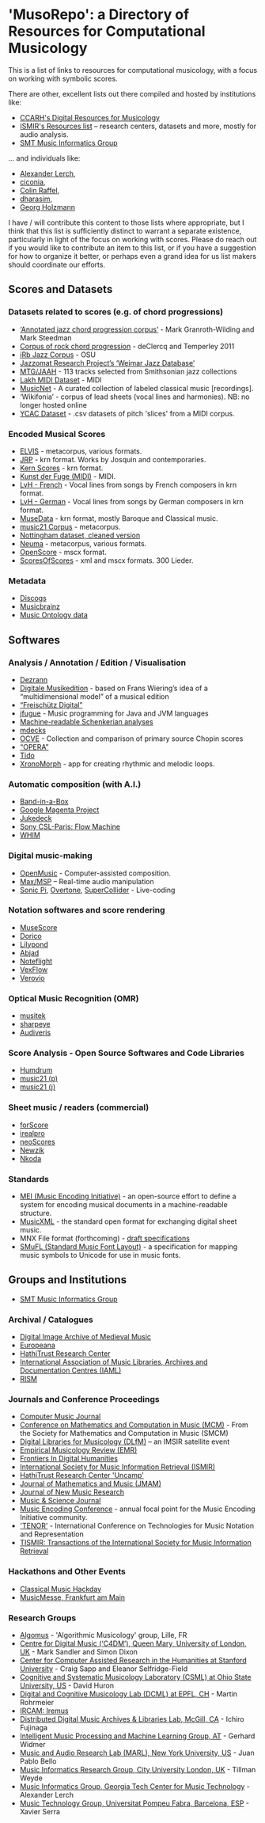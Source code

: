 # 'MusoRepo': a Directory of Resources for Computational Musicology

This is a list of links to resources for computational musicology, with a focus on working with symbolic scores.

There are other, excellent lists out there compiled and hosted by institutions like:
* [CCARH's Digital Resources for Musicology](http://wiki.ccarh.org/wiki/Digital_Resources_for_Musicology)
* [ISMIR's Resources list](http://www.ismir.net/resources.html) – research centers, datasets and more, mostly for audio analysis.
* [SMT Music Informatics Group](https://sites.google.com/site/smtmig/)

... and individuals like:
* [Alexander Lerch](http://www.audiocontentanalysis.org/data-sets/),
* [ciconia](https://github.com/ciconia/awesome-music),
* [Colin Raffel](http://colinraffel.com/wiki/mir_datasets),
* [dharasim](https://github.com/dharasim/MCR/wiki),
* [Georg Holzmann](http://grh.mur.at/sites/default/files/mir_datasets_0.html)

I have / will contribute this content to those lists where appropriate, but I think that this list is sufficiently distinct to warrant a separate existence, particularly in light of the focus on working with scores.
Please do reach out if you would like to contribute an item to this list, or if you have a suggestion for how to organize it better, or perhaps even a grand idea for us list makers should coordinate our efforts.

## Scores and Datasets

### Datasets related to scores (e.g. of chord progressions)

* [‘Annotated jazz chord progression corpus’](http://jazzparser.granroth-wilding.co.uk/ParserPaper.html) - Mark Granroth-Wilding and Mark Steedman
* [Corpus of rock chord progression](http://rockcorpus.midside.com) - deClercq and Temperley 2011
* [iRb Jazz Corpus](https://csml.som.ohio-state.edu/home/index.php/iRb_Jazz_Corpus) - OSU
* [Jazzomat Research Project’s ‘Weimar Jazz Database’](http://jazzomat.hfm-weimar.de/dbformat/dbcontent.html)
* [MTG/JAAH](https://zenodo.org/record/1290737#.W6vIKxNKixM) - 113 tracks selected from Smithsonian jazz collections
* [Lakh MIDI Dataset](http://colinraffel.com/projects/lmd/) - MIDI
* [MusicNet](http://homes.cs.washington.edu/~thickstn/musicnet.html) - A curated collection of labeled classical music [recordings].
* ‘Wikifonia’ - corpus of lead sheets (vocal lines and harmonies). NB: no longer hosted online
* [YCAC Dataset](https://ycac.yale.edu/) - .csv datasets of pitch 'slices' from a MIDI corpus.

### Encoded Musical Scores

* [ELVIS](https://database.elvisproject.ca/) - metacorpus, various formats.
* [JRP](http://josquin.stanford.edu/) - krn format. Works by Josquin and contemporaries.
* [Kern Scores](http://kern.ccarh.org/) - krn format.
* [Kunst der Fuge (MIDI)](http://www.kunstderfuge.com/) - MIDI.
* [LvH - French](https://github.com/leighvh1/19th-century-art-songs-by-French-composers) - Vocal lines from songs by French composers in krn format.
* [LvH - German](https://github.com/leighvh1/19th-century-art-songs-by-German-composers) - Vocal lines from songs by German composers in krn format.
* [MuseData](http://www.musedata.org/) - krn format, mostly Baroque and Classical music.
* [music21 Corpus](http://web.mit.edu/music21/doc/about/referenceCorpus.html) - metacorpus.
* [Nottingham dataset, cleaned version](https://github.com/jukedeck/nottingham-dataset)
* [Neuma](http://neuma.huma-num.fr/) - metacorpus, various formats.
* [OpenScore](https://openscore.cc/) - mscx format.
* [ScoresOfScores](https://github.com/MarkGotham/ScoresOfScores) - xml and mscx formats. 300 Lieder.

### Metadata

* [Discogs](http://www.discogs.com/)
* [Musicbrainz](http://musicbrainz.org/)
* [Music Ontology data](http://musicontology.com/)

## Softwares

### Analysis / Annotation / Edition / Visualisation

* [Dezrann](http://www.dezrann.net/)
* [Digitale Musikedition](www.edirom.de) - based on Frans Wiering’s idea of a “multidimensional model” of a musical edition
* [“Freischütz Digital”](www.freischuetz-digital.de)
* [jfugue](http://www.jfugue.org/) - Music programming for Java and JVM languages
* [Machine-readable Schenkerian analyses](http://www.cs.rhodes.edu/~kirlinp/diss.html)
* [mdecks](https://mdecks.com/mapharmony.phtml)
* [OCVE](www.chopinonline.ac.uk/ocve/) - Collection and comparison of primary source Chopin scores
* [“OPERA”](www.opera.adwmainz.de/informationen.html)
* [Tido](https://www.tido-music.com/)
* [XronoMorph](https://www.dynamictonality.com/xronomorph.htm) - app for creating rhythmic and melodic loops.

### Automatic composition (with A.I.)

* [Band-in-a-Box](http://www.bandinabox.com/)
* [Google Magenta Project](http://magenta.tensorflow.org/)
* [Jukedeck](https://www.jukedeck.com/)
* [Sony CSL-Paris: Flow Machine](http://www.flow-machines.com/)
* [WHIM](http://www.whim-project.eu/)

### Digital music-making

* [OpenMusic](http://repmus.ircam.fr/openmusic/home) - Computer-assisted composition.
* [Max/MSP](https://cycling74.com/products/max/) – Real-time audio manipulation
* [Sonic Pi](http://sonic-pi.net/), [Overtone](http://overtone.github.io/), [SuperCollider](http://supercollider.github.io/) - Live-coding

### Notation softwares and score rendering

* [MuseScore](https://musescore.org/en/download/musescore.dmg)
* [Dorico](https://www.steinberg.net/en/products/dorico.html)
* [Lilypond](http://lilypond.org/)
* [Abjad](http://abjad.mbrsi.org/#)
* [Noteflight](https://www.noteflight.com/)
* [VexFlow](http://www.vexflow.com)
* [Verovio](http://www.verovio.org)

### Optical Music Recognition (OMR)

* [musitek](http://www.musitek.com/)
* [sharpeye](http://www.music-scanning.com/sharpeye.html)
* [Audiveris](https://github.com/Audiveris/audiveris/wiki)

### Score Analysis - Open Source Softwares and Code Libraries

* [Humdrum](http://www.humdrum.org/)
* [music21 (p)](http://web.mit.edu/music21/)
* [music21 (j)](http://web.mit.edu/music21/music21j/doc/index.html)

### Sheet music / readers (commercial)

* [forScore](https://forscore.co/)
* [irealpro](https://irealpro.com/)
* [neoScores](https://www.gogustaf.com/)
* [Newzik](https://newzik.com/)
* [Nkoda](https://www.nkoda.com/)

### Standards

* [MEI (Music Encoding Initiative)](http://music-encoding.org/) - an open-source effort to define a system for encoding musical documents in a machine-readable structure.
* [MusicXML](http://www.musicxml.com/) - the standard open format for exchanging digital sheet music.
* MNX File format (forthcoming) - [draft specifications](https://w3c.github.io/mnx/specification/)
* [SMuFL (Standard Music Font Layout)](http://www.smufl.org/) - a specification for mapping music symbols to Unicode for use in music fonts.

## Groups and Institutions

* [SMT Music Informatics Group](https://sites.google.com/site/smtmig/)

### Archival / Catalogues

* [Digital Image Archive of Medieval Music](http://www.diamm.ac.uk/)
* [Europeana](https://www.europeana.eu/portal/en)
* [HathiTrust Research Center](https://www.hathitrust.org/)
* [International Association of Music Libraries, Archives and Documentation Centres (IAML)](http://www.iaml.info/)
* [RISM](http://www.rism.info/home/)

### Journals and Conference Proceedings

* [Computer Music Journal](https://www.mitpressjournals.org/loi/comj)
* [Conference on Mathematics and Computation in Music (MCM)](http://www.smcm-net.info/) - From the Society for Mathematics and Computation in Music (SMCM)
* [Digital Libraries for Musicology (DLfM)](http://www.transforming-musicology.org/dlfm2017/) – an IMSIR satellite event
* [Empirical Musicology Review (EMR)](http://emusicology.org/)
* [Frontiers In Digital Humanities](http://journal.frontiersin.org/journal/digital-humanities)
* [International Society for Music Information Retrieval (ISMIR)](http://www.ismir.net/)
* [HathiTrust Research Center 'Uncamp'](https://www.hathitrust.org/htrc_uncamp2018)
* [Journal of Mathematics and Music (JMAM)](https://www.tandfonline.com/toc/tmam20/current)
* [Journal of New Music Research](http://www.tandfonline.com/toc/nnmr20/current)
* [Music & Science Journal](http://journals.sagepub.com/loi/mnsa)
* [Music Encoding Conference](http://music-encoding.org/conference/) - annual focal point for the Music Encoding Initiative community.
* ['TENOR'](http://www.tenor-conference.org/index.html) - International Conference on Technologies for Music Notation and Representation
* [TISMIR: Transactions of the International Society for Music Information Retrieval](http://tismir.ismir.net)

### Hackathons and Other Events

* [Classical Music Hackday](http://www.classicalmusichackday.org/#rec14632470)
* [MusicMesse, Frankfurt am Main](https://musik.messefrankfurt.com/frankfurt/en.html)

### Research Groups

* [Algomus](http://www.algomus.fr/) - 'Algorithmic Musicology' group, Lille, FR
* [Centre for Digital Music (‘C4DM’), Queen Mary, University of London, UK](http://c4dm.eecs.qmul.ac.uk/) - Mark Sandler and Simon Dixon
* [Center for Computer Assisted Research in the Humanities at Stanford University](http://www.ccarh.org) - Craig Sapp and Eleanor Selfridge-Field
* [Cognitive and Systematic Musicology Laboratory (CSML) at Ohio State University, US](https://www.asc.ohio-state.edu/music/csml/home/index.php/Home) - David Huron
* [Digital and Cognitive Musicology Lab (DCML) at EPFL, CH](https://github.com/DCMLab) - Martin Rohrmeier
* [IRCAM: Iremus](http://www.iremus.cnrs.fr/)
* [Distributed Digital Music Archives & Libraries Lab, McGill, CA](http://ddmal.music.mcgill.ca/) - Ichiro Fujinaga
* [Intelligent Music Processing and Machine Learning Group, AT](http://www.ofai.at/music/) - Gerhard Widmer
* [Music and Audio Research Lab (MARL), New York University, US](https://steinhardt.nyu.edu/marl/) - Juan Pablo Bello
* [Music Informatics Research Group, City University London, UK](http://mirg.city.ac.uk/) - Tillman Weyde
* [Music Informatics Group, Georgia Tech Center for Music Technology](http://www.musicinformatics.gatech.edu/about/related-classes/) - Alexander Lerch
* [Music Technology Group, Universitat Pompeu Fabra, Barcelona, ESP](https://www.upf.edu/web/mtg) - Xavier Serra
